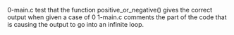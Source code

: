 0-main.c test that the function positive_or_negative() gives the correct output when given a case of 0
1-main.c comments the part of the code that is causing the output to go into an infinite loop.
